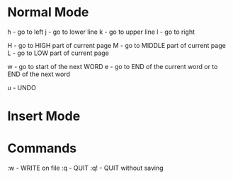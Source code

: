 # Normal Mode

h - go to left 
j - go to lower line
k - go to upper line
l - go to right

H - go to HIGH part of current page
M - go to MIDDLE part of current page
L - go to LOW part of current page

w - go to start of the next WORD
e - go to END of the current word or to END of the next word

u - UNDO

# Insert Mode

# Commands
:w - WRITE on file
:q - QUIT
:q! - QUIT without saving
